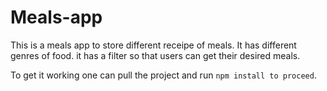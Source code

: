 # Meals-app
This is a meals app to store different receipe of meals.
It has different genres of food.
it has a filter so that users can get their desired meals.

To get it working one can pull the project and run 
`npm install to proceed`.
